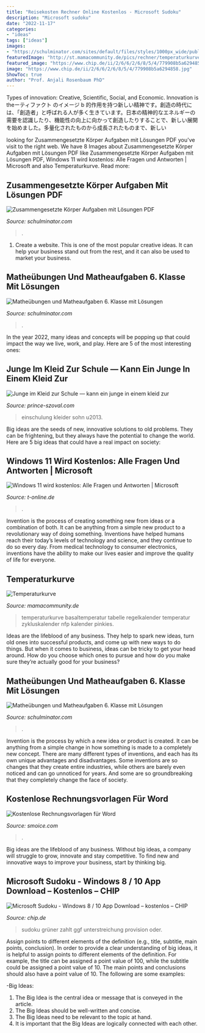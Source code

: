 ```yaml
---
title: "Reisekosten Rechner Online Kostenlos - Microsoft Sudoku"
description: "Microsoft sudoku"
date: "2022-11-17"
categories:
- "ideas"
tags: ["ideas"]
images:
- "https://schulminator.com/sites/default/files/styles/1000px_wide/public/pdfpreview/384-ueb68_0.png?itok=6pWTRMdT"
featuredImage: "http://st.mamacommunity.de/pics/rechner/temperaturkurve.png"
featured_image: "https://www.chip.de/ii/2/6/6/2/6/8/5/4/779908b5a6294858.jpg"
image: "https://www.chip.de/ii/2/6/6/2/6/8/5/4/779908b5a6294858.jpg"
ShowToc: true
author: "Prof. Anjali Rosenbaum PhD"
---
```



Types of innovation: Creative, Scientific, Social, and Economic.
Innovation is theーティファクト のイメージ b 的作用を持つ新しい精神です。創造の時代には、「創造者」と呼ばれる人が多く生きています。日本の精神的なエネルギーの需要を認識したり、機能性の向上に向かって創造したりすることで、新しい展開を始めました。多量化されたものから成長されたものまで、新しい

	

		
looking for Zusammengesetzte Körper Aufgaben mit Lösungen PDF you've visit to the right web. We have 8 Images about Zusammengesetzte Körper Aufgaben mit Lösungen PDF like Zusammengesetzte Körper Aufgaben mit Lösungen PDF, Windows 11 wird kostenlos: Alle Fragen und Antworten | Microsoft and also Temperaturkurve. Read more:
		
    
## Zusammengesetzte Körper Aufgaben Mit Lösungen PDF

<img loading=lazy src="https://schulminator.com/sites/default/files/styles/1000px_wide/public/pdfpreview/447-bw_rs_mathe_2009_p3.png?itok=K7eZsGDp" onerror="this.onerror=null;this.src='https://tse3.mm.bing.net/th?id=OIP.dCNsg0yr_KdF9AUmWmQnyAHaFj&amp;pid=15.1';" alt="Zusammengesetzte Körper Aufgaben mit Lösungen PDF">

_Source: schulminator.com_

>. 

	

1. Create a website. This is one of the most popular creative ideas. It can help your business stand out from the rest, and it can also be used to market your business.

    
## Matheübungen Und Matheaufgaben 6. Klasse Mit Lösungen

<img loading=lazy src="https://schulminator.com/sites/default/files/styles/1000px_wide/public/pdfpreview/384-ueb68_0.png?itok=6pWTRMdT" onerror="this.onerror=null;this.src='https://tse2.mm.bing.net/th?id=OIP.DMQJCGzAO75pEogzea-jsgHaKe&amp;pid=15.1';" alt="Matheübungen und Matheaufgaben 6. Klasse mit Lösungen">

_Source: schulminator.com_

>. 

	

In the year 2022, many ideas and concepts will be popping up that could impact the way we live, work, and play. Here are 5 of the most interesting ones:

    
## Junge Im Kleid Zur Schule — Kann Ein Junge In Einem Kleid Zur

<img loading=lazy src="https://prince-szoval.com/oatmvl/vKSMgPgxwyFrSEBB_jrpbgAAAA.jpg" onerror="this.onerror=null;this.src='https://tse3.mm.bing.net/th?id=OIP.0Yp_kO2C8ZKXFE0zTceMLgAAAA&amp;pid=15.1';" alt="Junge im Kleid zur Schule — kann ein junge in einem kleid zur">

_Source: prince-szoval.com_

>einschulung kleider sohn u2013. 

	

Big ideas are the seeds of new, innovative solutions to old problems. They can be frightening, but they always have the potential to change the world. Here are 5 big ideas that could have a real impact on society:

    
## Windows 11 Wird Kostenlos: Alle Fragen Und Antworten | Microsoft

<img loading=lazy src="https://bilder.t-online.de/b/90/31/54/90/id_90315490/tid_da/ein-screenshot-von-neuem-windows-11-das-system-hat-ein-neues-design-.jpg" onerror="this.onerror=null;this.src='https://tse2.mm.bing.net/th?id=OIP.PomcW2qsxMwM21mxjqJubgHaEL&amp;pid=15.1';" alt="Windows 11 wird kostenlos: Alle Fragen und Antworten | Microsoft">

_Source: t-online.de_

>. 

	

Invention is the process of creating something new from ideas or a combination of both. It can be anything from a simple new product to a revolutionary way of doing something. Inventions have helped humans reach their today’s levels of technology and science, and they continue to do so every day. From medical technology to consumer electronics, inventions have the ability to make our lives easier and improve the quality of life for everyone.

    
## Temperaturkurve

<img loading=lazy src="http://st.mamacommunity.de/pics/rechner/temperaturkurve.png" onerror="this.onerror=null;this.src='https://tse1.mm.bing.net/th?id=OIP.C-yqn3f87Zuln7XjQ_m6FgHaFO&amp;pid=15.1';" alt="Temperaturkurve">

_Source: mamacommunity.de_

>temperaturkurve basaltemperatur tabelle regelkalender temperatur zykluskalender nfp kalender pinkies. 

	

Ideas are the lifeblood of any business. They help to spark new ideas, turn old ones into successful products, and come up with new ways to do things. But when it comes to business, ideas can be tricky to get your head around. How do you choose which ones to pursue and how do you make sure they’re actually good for your business?

    
## Matheübungen Und Matheaufgaben 6. Klasse Mit Lösungen

<img loading=lazy src="https://schulminator.com/sites/default/files/styles/1000px_wide/public/pdfpreview/381-ueb64_0.png?itok=TB-IKFtK" onerror="this.onerror=null;this.src='https://tse3.mm.bing.net/th?id=OIP.tUIOigtrJBn7xQED3eeOrAHaKe&amp;pid=15.1';" alt="Matheübungen und Matheaufgaben 6. Klasse mit Lösungen">

_Source: schulminator.com_

>. 

	

Invention is the process by which a new idea or product is created. It can be anything from a simple change in how something is made to a completely new concept. There are many different types of inventions, and each has its own unique advantages and disadvantages. Some inventions are so changes that they create entire industries, while others are barely even noticed and can go unnoticed for years. And some are so groundbreaking that they completely change the face of society.

    
## Kostenlose Rechnungsvorlagen Für Word

<img loading=lazy src="https://www.smoice.com/wp-content/uploads/2017/02/Rechnungsvorlage-Word-SMOICE-Nummer-2-1.jpg" onerror="this.onerror=null;this.src='https://tse2.mm.bing.net/th?id=OIP.xMXiyS-gOJc8-5pC_5t2GgAAAA&amp;pid=15.1';" alt="Kostenlose Rechnungsvorlagen für Word">

_Source: smoice.com_

>. 

	

Big ideas are the lifeblood of any business. Without big ideas, a company will struggle to grow, innovate and stay competitive. To find new and innovative ways to improve your business, start by thinking big.

    
## Microsoft Sudoku - Windows 8 / 10 App Download – Kostenlos – CHIP

<img loading=lazy src="https://www.chip.de/ii/2/6/6/2/6/8/5/4/779908b5a6294858.jpg" onerror="this.onerror=null;this.src='https://tse1.mm.bing.net/th?id=OIP.d5kItaYpSFiIqcGcTFrWVwHaEo&amp;pid=15.1';" alt="Microsoft Sudoku - Windows 8 / 10 App Download – kostenlos – CHIP">

_Source: chip.de_

>sudoku grüner zahlt ggf unterstreichung provision oder. 

	

Assign points to different elements of the definition (e.g., title, subtitle, main points, conclusion).
In order to provide a clear understanding of big ideas, it is helpful to assign points to different elements of the definition. For example, the title can be assigned a point value of 100, while the subtitle could be assigned a point value of 10. The main points and conclusions should also have a point value of 10. 
The following are some examples: 

-Big Ideas: 
1) The Big Idea is the central idea or message that is conveyed in the article. 
2) The Big Ideas should be well-written and concise. 
3) The Big Ideas need to be relevant to the topic at hand. 
4) It is important that the Big Ideas are logically connected with each other.

